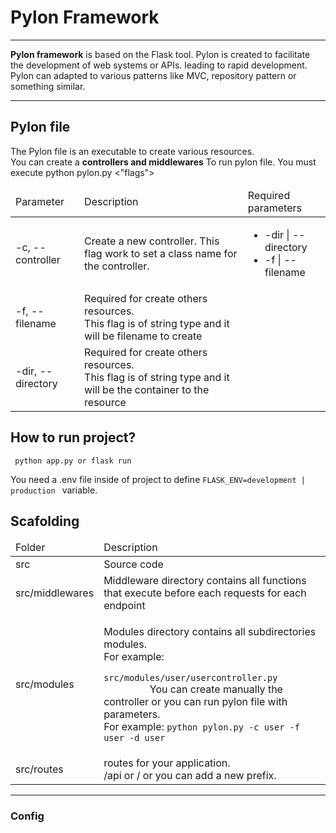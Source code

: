 <h1>
Pylon Framework
</h1>
<hr/>
<p>
<strong>Pylon framework</strong> is based on the Flask tool. Pylon is created to facilitate the development of web systems or APIs.
leading to rapid development.
Pylon can adapted to various patterns like MVC, repository pattern or something similar.
</p>
<hr/>
<h2>
Pylon file
</h2>
<p>
The Pylon file is an executable to create various resources. </br>
You can create a <b>controllers and middlewares</b>
To run pylon file. You must execute python pylon.py <"flags">

<table>
    <thead>
        <tr>
            <td>
                Parameter
            </td>
            <td>
                Description
            </td>
            <td>
            Required parameters
            </td>
        </tr>
    </thead>
    <tbody>
        <tr>
            <td>
                -c, --controller
            </td>
            <td>
                Create a new controller. This flag work to set a class name for the controller.
            </td>
            <td>
                <ul>
                    <li>
                        -dir | --directory
                    </li>
                    <li>
                        -f | --filename
                    </li>
                </ul>
            </td>
        </tr>
        <tr>
            <td>
                -f, --filename
            </td>
            <td>
                Required for create  others resources. </br> This flag is of string type and it will be filename to create
            </td>
        </tr>
         <tr>
            <td>
                -dir, --directory
            </td>
            <td>
                Required for create  others resources. </br> This flag is of string type and it will be the container to the resource
            </td>
        </tr>
    </tbody>
</table>
</p>
<h2>How to run project?</h2>
<code> python app.py or flask run</code>
<p>
You need a .env file inside of project to define 
<code>FLASK_ENV=development | production </code> variable.
</p>
<h2>Scafolding</h2>
<div>
  <table>
     <thead>
       <tr>
         <td>Folder</td>
         <td>Description</td>
       </tr>
    </thead>
    <tbody>
      <tr>
        <td>
          src
        </td>
        <td>
          Source code
        </td>
      </tr>
       <tr>
        <td>
          src/middlewares
        </td>
        <td>
          Middleware directory contains all functions that execute before each requests for each endpoint
        </td>
      </tr>
       <tr>
        <td>
          src/modules
        </td>
        <td>
         <p>
            Modules directory contains all subdirectories modules. </br>
          For example:
          <code>
            src/modules/user/usercontroller.py
         </code>
          You can create manually 
           the controller or you can run pylon file with parameters.  </br>
        For example:      
        <code>python pylon.py -c user -f user -d user</code>
          </p>
        </td>
      </tr>
      <tr>
        <td>
          src/routes
        </td>
        <td>
          routes for your application. <br> /api or / or you can add a new prefix.
        </td>
      </tr>
    </tbody>
  </table>
</div>
<hr/>
<h3>
Config
</h3>

